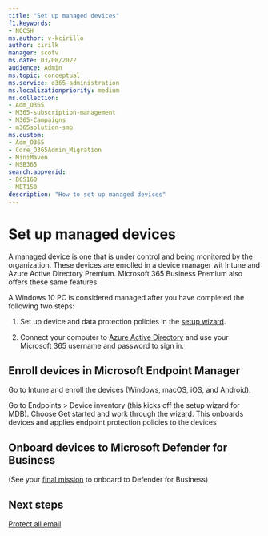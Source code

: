 ```yaml
---
title: "Set up managed devices"
f1.keywords:
- NOCSH
ms.author: v-kcirillo
author: cirilk
manager: scotv
ms.date: 03/08/2022
audience: Admin
ms.topic: conceptual
ms.service: o365-administration
ms.localizationpriority: medium
ms.collection: 
- Adm_O365
- M365-subscription-management 
- M365-Campaigns
- m365solution-smb
ms.custom:
- Adm_O365
- Core_O365Admin_Migration
- MiniMaven
- MSB365
search.appverid:
- BCS160
- MET150
description: "How to set up managed devices"
---
```


# Set up managed devices

A managed device is one that is under control and being monitored by the organization. These devices are enrolled in a device manager wit Intune and Azure Active Directory Premium. Microsoft 365 Business Premium also offers these same features. 

A Windows 10 PC is considered managed after you have completed the following two steps:

1. Set up device and data protection policies in the [setup  wizard](../business/set-up.md).

2. Connect your computer to [Azure Active Directory](../business/set-up-windows-devices.md) and use your Microsoft 365 username and password to sign in. 

<!--3. Enroll the device in Endpoint Manager. --->

## Enroll devices in Microsoft Endpoint Manager

Go to Intune and enroll the devices (Windows, macOS, iOS, and Android).

<!---
endpoint.microsoft.com > Microsoft Endpoint Manager admin center > Devices/Enroll devices

OR FROM THE DASHBOARD...?

### For Windows enrollment:

1. Select Windows > Windows enrollment 
1. From the enrollment methods listed, select Automatic enrollment.

### For iOS enrollment:

1. Select iOS > iOS enrollment
1. From the list of policies, select a policy to see its details.
1. Select Properties to manage the policy.
1. Select Settings > System Security and configure security details in Intune.
1. Look at configuration profiles. 
1. Create a profile and push it to the devices in your organization, as needed.

### For Android enrollment:

1. Select Android > Android enrollment.
1. Choose Managed Google Play and grant Microsoft permission to send information to Google.

--->


Go to Endpoints > Device inventory (this kicks off the setup wizard for MDB). Choose Get started and work through the wizard. This onboards devices and applies endpoint protection policies to the devices

## Onboard devices to Microsoft Defender for Business

(See your [final mission](m365bp-protect-devices.md) to onboard to Defender for Business)

## Next steps

[Protect all email](m365bp-protect-email-overview.md)

<!---Should maybe just be the next objective, to keep them in this section (Install Office apps...).--->
